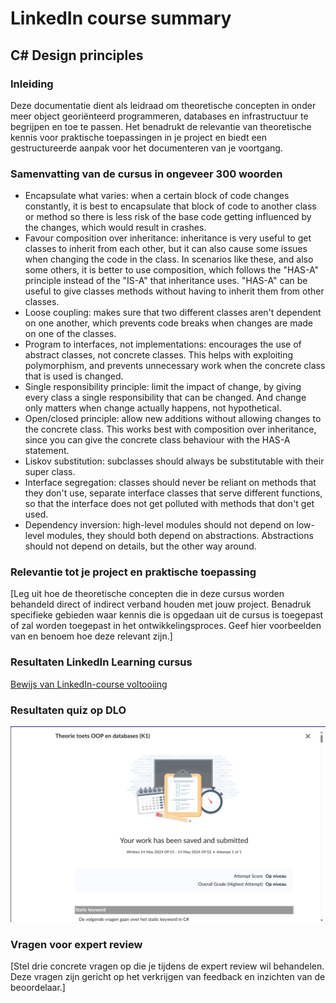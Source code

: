 # LinkedIn course summary

## C# Design principles

### Inleiding

Deze documentatie dient als leidraad om theoretische concepten in onder meer object georiënteerd programmeren, databases en infrastructuur te begrijpen en toe te passen. Het benadrukt de relevantie van theoretische kennis voor praktische toepassingen in je project en biedt een gestructureerde aanpak voor het documenteren van je voortgang.

### Samenvatting van de cursus in ongeveer 300 woorden
- Encapsulate what varies: when a certain block of code changes constantly, it is best to encapsulate that block of code to another class or method so there is less risk of the base code getting influenced by the changes, which would result in crashes.
- Favour composition over inheritance: inheritance is very useful to get classes to inherit from each other, but it can also cause some issues when changing the code in the class. In scenarios like these, and also some others, it is better to use composition, which follows the "HAS-A" principle instead of the "IS-A" that inheritance uses. "HAS-A" can be useful to give classes methods without having to inherit them from other classes.
- Loose coupling: makes sure that two different classes aren't dependent on one another, which prevents code breaks when changes are made on one of the classes.
- Program to interfaces, not implementations: encourages the use of abstract classes, not concrete classes. This helps with exploiting polymorphism, and prevents unnecessary work when the concrete class that is used is changed.
- Single responsibility principle: limit the impact of change, by giving every class a single responsibility that can be changed. And change only matters when change actually happens, not hypothetical.
- Open/closed principle: allow new additions without allowing changes to the concrete class. This works best with composition over inheritance, since you can give the concrete class behaviour with the HAS-A statement.
- Liskov substitution: subclasses should always be substitutable with their super class.
- Interface segregation: classes should never be reliant on methods that they don't use, separate interface classes that serve different functions, so that the interface does not get polluted with methods that don't get used.
- Dependency inversion: high-level modules should not depend on low-level modules, they should both depend on abstractions. Abstractions should not depend on details, but the other way around.

### Relevantie tot je project en praktische toepassing
[Leg uit hoe de theoretische concepten die in deze cursus worden behandeld direct of indirect verband houden met jouw project. Benadruk specifieke gebieden waar kennis die is opgedaan uit de cursus is toegepast of zal worden toegepast in het ontwikkelingsproces. Geef hier voorbeelden van en benoem hoe deze relevant zijn.]

### Resultaten LinkedIn Learning cursus
[Bewijs van LinkedIn-course voltooiing](https://www.linkedin.com/learning/me/my-library/completed?u=2132228)

### Resultaten quiz op DLO
![Bewijs van DLO quiz over K1](../LinkedInSummaries/DLOQuizBlok4.png)

### Vragen voor expert review
[Stel drie concrete vragen op die je tijdens de expert review wil behandelen. Deze vragen zijn gericht op het verkrijgen van feedback en inzichten van de beoordelaar.]